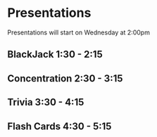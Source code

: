 # Presentations

Presentations will start on Wednesday at 2:00pm

## BlackJack 1:30 - 2:15

## Concentration 2:30 - 3:15

## Trivia 3:30 - 4:15

## Flash Cards 4:30 - 5:15